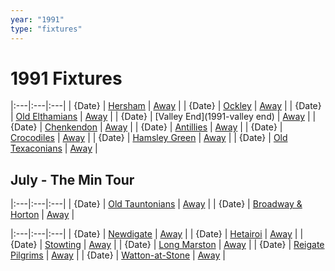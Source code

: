 ```yaml
---
year: "1991"
type: "fixtures"
---
```


# 1991 Fixtures

|:---|:---|:---|
| {Date} | [Hersham](1991-hersham) | [Away]() |
| {Date} | [Ockley](1991-ockley) | [Away](https://goo.gl/maps/vmhvFhbrVZGrsXAAA) |
| {Date} | [Old Elthamians](1991-old-elthamians) | [Away](https://goo.gl/maps/FQbBNZQTFggEmhfv9) |
| {Date} | [Valley End](1991-valley end) | [Away]() |
| {Date} | [Chenkendon](1991-chenkendon) | [Away]() |
| {Date} | [Antillies](1991-antillies) | [Away]() |
| {Date} | [Crocodiles](1991-crocodiles) | [Away]() |
| {Date} | [Hamsley Green](1991-hamsley-green) | [Away]() |
| {Date} | [Old Texaconians](1991-old-texaconians) | [Away]() |

## July - The Min Tour

|:---|:---|:---|
| {Date} | [Old Tauntonians](1991-old-tauntonians) | [Away](https://goo.gl/maps/viL3E8ucMGGG7G9i8) |
| {Date} | [Broadway & Horton](1991-broadway-and-horton) | [Away]() |

|:---|:---|:---|
| {Date} | [Newdigate](1991-newdigate) | [Away](https://goo.gl/maps/kQnkUfc3MdtqLyvd8) |
| {Date} | [Hetairoi](1991-hetairoi) | [Away]() |
| {Date} | [Stowting](1991-stowting) | [Away](https://goo.gl/maps/A5HTfBKbD44fwSDq7) |
| {Date} | [Long Marston](1991-long-marston) | [Away]() |
| {Date} | [Reigate Pilgrims](1991-reigate-pilgrims) | [Away]() |
| {Date} | [Watton-at-Stone](1991-watton-at-stone) | [Away]() |